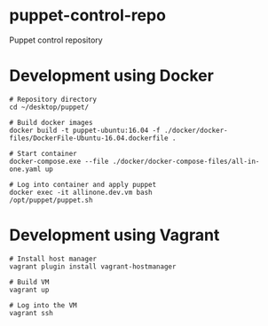 # puppet-control-repo
Puppet control repository


# Development using Docker

    # Repository directory
    cd ~/desktop/puppet/ 
    
    # Build docker images
    docker build -t puppet-ubuntu:16.04 -f ./docker/docker-files/DockerFile-Ubuntu-16.04.dockerfile .
    
    # Start container
    docker-compose.exe --file ./docker/docker-compose-files/all-in-one.yaml up
    
    # Log into container and apply puppet
    docker exec -it allinone.dev.vm bash
    /opt/puppet/puppet.sh

# Development using Vagrant

    # Install host manager
    vagrant plugin install vagrant-hostmanager
    
    # Build VM
    vagrant up
    
    # Log into the VM
    vagrant ssh